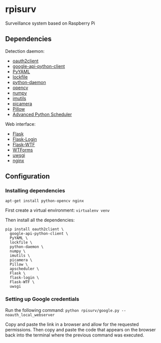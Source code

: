 # rpisurv
Surveillance system based on Raspberry Pi

## Dependencies

Detection daemon:
* [oauth2client](https://github.com/google/oauth2client)
* [google-api-python-client](https://github.com/google/google-api-python-client)
* [PyYAML](http://pyyaml.org/wiki/PyYAML)
* [lockfile](https://pypi.python.org/pypi/lockfile)
* [python-daemon](https://pypi.python.org/pypi/python-daemon/)
* [opencv](http://opencv.org)
* [numpy](http://www.numpy.org)
* [imutils](https://pypi.python.org/pypi/imutils)
* [picamera](http://picamera.readthedocs.io/en/latest/)
* [Pillow](http://pillow.readthedocs.io/en/latest/)
* [Advanced Python Scheduler](http://apscheduler.readthedocs.io/en/latest/)

Web interface:
* [Flask](http://flask.pocoo.org)
* [Flask-Login](https://flask-login.readthedocs.io/en/latest/)
* [Flask-WTF](https://flask-wtf.readthedocs.io/en/latest/index.html)
* [WTForms](https://wtforms.readthedocs.io/en/latest/)
* [uwsgi](http://uwsgi-docs.readthedocs.io/en/latest/)
* [nginx](http://nginx.org)

## Configuration

### Installing dependencies

`apt-get install python-opencv nginx` 

First create a virtual environment:
`virtualenv venv`

Then install all the dependencies:
```
pip install oauth2client \
  google-api-python-client \
  PyYAML \
  lockfile \
  python-daemon \
  numpy \
  imutils \
  picamera \
  Pillow \
  apscheduler \
  Flask \
  flask-login \
  Flask-WTF \
  uwsgi
```

### Setting up Google credentials

Run the following command:
`python rpisurv/google.py --noauth_local_webserver`

Copy and paste the link in a browser and allow for the requested permissions. Then copy and paste the code that appears on the browser back into the terminal where the previous command was executed.
